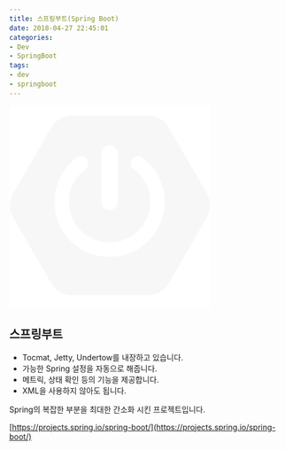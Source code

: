 ```yaml
---
title: 스프링부트(Spring Boot)
date: 2018-04-27 22:45:01
categories:
- Dev
- SpringBoot
tags:
- dev
- springboot
---
```

![](/images/spring/springboot.png)

## 스프링부트

 - Tocmat, Jetty, Undertow를 내장하고 있습니다.
 - 가능한 Spring 설정을 자동으로 해줍니다.
 - 메트릭, 상태 확인 등의 기능을 제공합니다.
 - XML을 사용하지 않아도 됩니다.

Spring의 복잡한 부분을 최대한 간소화 시킨 프로젝트입니다.

[https://projects.spring.io/spring-boot/](https://projects.spring.io/spring-boot/)